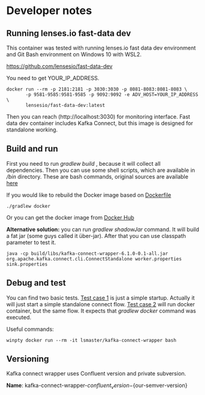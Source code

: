 Developer notes
===============

Running lenses.io fast-data dev
-------------------------------
This container was tested with running lenses.io fast data dev environment and
Git Bash environment on Windows 10 with WSL2.

https://github.com/lensesio/fast-data-dev

You need to get YOUR_IP_ADDRESS. 

```shell
docker run --rm -p 2181:2181 -p 3030:3030 -p 8081-8083:8081-8083 \
       -p 9581-9585:9581-9585 -p 9092:9092 -e ADV_HOST=YOUR_IP_ADDRESS \
       lensesio/fast-data-dev:latest
```

Then you can reach (http://localhost:3030) for monitoring interface. Fast data dev
container includes Kafka Connect, but this image is designed for standalone
working.

Build and run
-------------

First you need to run _gradlew build_ , because it will collect all dependencies. Then
you can use some shell scripts, which are available in _/bin_ directory. These are 
bash commands, original sources are available [here](https://github.com/a0x8o/kafka/tree/master/bin)

If you would like to rebuild the Docker image based on [Dockerfile](../Dockerfile)
```shell
./gradlew docker
```

Or you can get the docker image from [Docker Hub](https://hub.docker.com/repository/docker/lsmaster/kafka-connect-wrapper)

**Alternative solution:** you can run _gradlew shadowJar_ command. It will build a fat jar
(some guys called it über-jar). After that you can use classpath parameter to test it.
```shell
java -cp build/libs/kafka-connect-wrapper-6.1.0-0.1-all.jar org.apache.kafka.connect.cli.ConnectStandalone worker.properties sink.properties 
```

Debug and test
--------------
You can find two basic tests. [Test case 1](../tests/test-case-01) is just a simple
startup. Actually it will just start a simple standalone connect flow. [Test case 2](../tests/test-case-02)
will run docker container, but the same flow. It expects that _gradlew docker_ command
was executed. 


Useful commands:
```shell
winpty docker run --rm -it lsmaster/kafka-connect-wrapper bash
```

Versioning
----------
Kafka connect wrapper uses Confluent version and private subversion. 

**Name**: kafka-connect-wrapper-${confluent_version}-${our-semver-version}